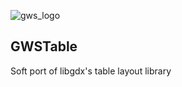 ![gws_logo](https://github.com/shareme/GWSTable/raw/master/readme_images/grottworkshop_logo.png)

GWSTable
---

Soft port of libgdx's table layout library
